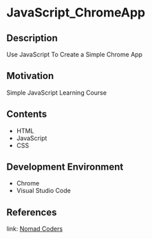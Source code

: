 # JavaScript_ChromeApp
## Description
Use JavaScript To Create a Simple Chrome App

## Motivation
Simple JavaScript Learning Course

## Contents 
- HTML
- JavaScript
- CSS

## Development Environment
- Chrome
- Visual Studio Code

## References
link: [Nomad Coders](https://nomadcoders.co/javascript-for-beginners)
 
